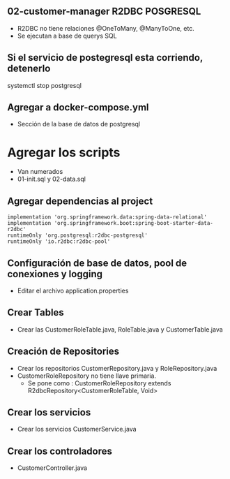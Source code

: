 ## 02-customer-manager R2DBC POSGRESQL
- R2DBC no tiene relaciones @OneToMany, @ManyToOne, etc.
- Se ejecutan a base de querys SQL


## Si el servicio de postegresql esta corriendo, detenerlo
systemctl stop postgresql

## Agregar a docker-compose.yml
- Sección de la base de datos de postgresql

# Agregar los scripts
- Van numerados
- 01-init.sql y 02-data.sql

## Agregar dependencias al project
    implementation 'org.springframework.data:spring-data-relational'
    implementation 'org.springframework.boot:spring-boot-starter-data-r2dbc'
    runtimeOnly 'org.postgresql:r2dbc-postgresql'
    runtimeOnly 'io.r2dbc:r2dbc-pool'

## Configuración de base de datos, pool de conexiones y logging
- Editar el archivo application.properties

## Crear Tables
- Crear las CustomerRoleTable.java, RoleTable.java y CustomerTable.java

## Creación de Repositories
- Crear los repositorios CustomerRepository.java y RoleRepository.java
- CustomerRoleRepository no tiene llave primaria.
  - Se pone como : CustomerRoleRepository extends R2dbcRepository<CustomerRoleTable, Void> 

## Crear los servicios
- Crear los servicios CustomerService.java

## Crear los controladores
- CustomerController.java

